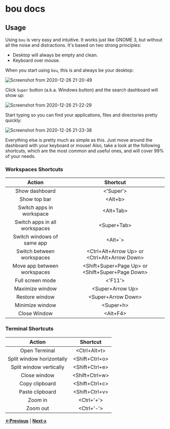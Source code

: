 bou docs
========

Usage
-----

Using `bou` is very easy and intuitive. It works just like GNOME 3, but without
all the noise and distractions. It's based on two strong principles:

- Desktop will always be empty and clean.
- Keyboard over mouse.

When you start using `bou`, this is and always be your desktop:

![Screenshot from 2020-12-26 21-20-49](https://user-images.githubusercontent.com/1381925/103158713-15817d00-47c1-11eb-8e11-547f27ce145a.png)

Click `Super` button (a.k.a. Windows button) and the search dashboard will show up:

![Screenshot from 2020-12-26 21-22-29](https://user-images.githubusercontent.com/1381925/103158712-13b7b980-47c1-11eb-82fa-a43d712dfc4a.png)

Start typing so you can find your applications, files and directories pretty quickly:

![Screenshot from 2020-12-26 21-23-38](https://user-images.githubusercontent.com/1381925/103158709-11555f80-47c1-11eb-98f9-ae7fce7ba718.png)

Everything else is pretty much as simple as this. Just move around the dashboard
with your keyboard or mouse! Also, take a look at the following shortcuts,
which are the most common and useful ones, and will cover 99% of your needs.

### Workspaces Shortcuts

| Action  | Shortcut  |
|:-:|:-:|
| Show dashboard | <'Super'> |
| Show top bar | <Alt+b> |
| Switch apps in workspace | <Alt+Tab> |
| Switch apps in all workspaces | <Super+Tab> |
| Switch windows of same app | <Alt+`> |
| Switch between workspaces | <Ctrl+Alt+Arrow Up> or <Ctrl+Alt+Arrow Down> |
| Move app between workspaces | <Shift+Super+Page Up> or <Shift+Super+Page Down>   |
| Full screen mode  | <'F11'> |
| Maximize window  | <Super+Arrow Up> |
| Restore window  | <Super+Arrow Down> |
| Minimize window  | <Super+h> |
| Close Window | <Alt+F4> |

### Terminal Shortcuts

| Action  | Shortcut  |
|:-:|:-:|
| Open Terminal | <Ctrl+Alt+t> |
| Split window horizontally  | <Shift+Ctrl+o> |
| Split window vertically | <Shift+Ctrl+e> |
| Close window | <Shift+Ctrl+w> |
| Copy clipboard | <Shift+Ctrl+c> |
| Paste clipboard | <Shift+Ctrl+v> |
| Zoom in | <Ctrl+'+'> |
| Zoom out | <Ctrl+'-'> |

**[←Previous](install.md)** | **[Next→](screenshots.md)**

